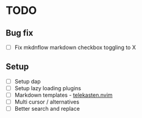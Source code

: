 # TODO

## Bug fix

- [ ] Fix mkdnflow markdown checkbox toggling to X

## Setup

- [ ] Setup dap
- [ ] Setup lazy loading plugins
- [ ] Markdown templates - [telekasten.nvim](https://github.com/renerocksai/telekasten.nvim)
- [ ] Multi cursor / alternatives
- [ ] Better search and replace
